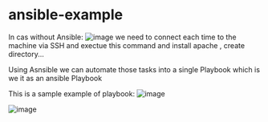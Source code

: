 # ansible-example
In cas without Ansible:
![image](https://github.com/user-attachments/assets/b9370fe3-331e-4673-ba4f-ac8f97806944)
we need to connect each time to the machine via SSH and exectue this command and install apache , create directory...

Using Asnsible we can automate those tasks into a single Playbook which is we it as an ansible Playbook

This is a sample example of playbook:
![image](https://github.com/user-attachments/assets/4d4205f4-711e-4a2c-8c0e-a1a2c1b82ba6)

![image](https://github.com/user-attachments/assets/ca6b9144-26bb-4c4c-abba-a341cb49375b)

